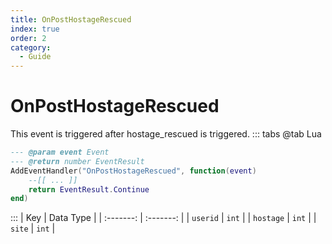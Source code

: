 ```yaml
---
title: OnPostHostageRescued
index: true
order: 2
category:
  - Guide
---
```


# OnPostHostageRescued
This event is triggered after hostage_rescued is triggered.
::: tabs
@tab Lua
```lua
--- @param event Event
--- @return number EventResult
AddEventHandler("OnPostHostageRescued", function(event)
    --[[ ... ]]
    return EventResult.Continue
end)
```

:::
|    Key    | Data Type |
| :-------: | :-------: |
|  `userid` |   `int`   |
| `hostage` |   `int`   |
|   `site`  |   `int`   |